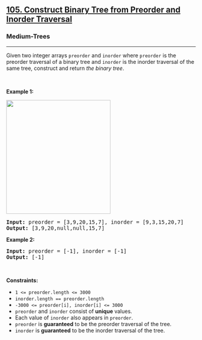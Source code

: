 <h2><a href="https://leetcode.com/problems/construct-binary-tree-from-preorder-and-inorder-traversal">105. Construct Binary Tree from Preorder and Inorder Traversal</a></h2><h3>Medium-Trees</h3><hr><p>Given two integer arrays <code>preorder</code> and <code>inorder</code> where <code>preorder</code> is the preorder traversal of a binary tree and <code>inorder</code> is the inorder traversal of the same tree, construct and return <em>the binary tree</em>.</p>

<p>&nbsp;</p>
<p><strong class="example">Example 1:</strong></p>
<img alt="" src="https://assets.leetcode.com/uploads/2021/02/19/tree.jpg" style="width: 277px; height: 302px;" />
<pre>
<strong>Input:</strong> preorder = [3,9,20,15,7], inorder = [9,3,15,20,7]
<strong>Output:</strong> [3,9,20,null,null,15,7]
</pre>

<p><strong class="example">Example 2:</strong></p>

<pre>
<strong>Input:</strong> preorder = [-1], inorder = [-1]
<strong>Output:</strong> [-1]
</pre>

<p>&nbsp;</p>
<p><strong>Constraints:</strong></p>

<ul>
	<li><code>1 &lt;= preorder.length &lt;= 3000</code></li>
	<li><code>inorder.length == preorder.length</code></li>
	<li><code>-3000 &lt;= preorder[i], inorder[i] &lt;= 3000</code></li>
	<li><code>preorder</code> and <code>inorder</code> consist of <strong>unique</strong> values.</li>
	<li>Each value of <code>inorder</code> also appears in <code>preorder</code>.</li>
	<li><code>preorder</code> is <strong>guaranteed</strong> to be the preorder traversal of the tree.</li>
	<li><code>inorder</code> is <strong>guaranteed</strong> to be the inorder traversal of the tree.</li>
</ul>
